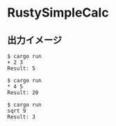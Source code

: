 # RustySimpleCalc

## 出力イメージ
```
$ cargo run
+ 2 3
Result: 5

$ cargo run
* 4 5
Result: 20

$ cargo run
sqrt 9
Result: 3
```

